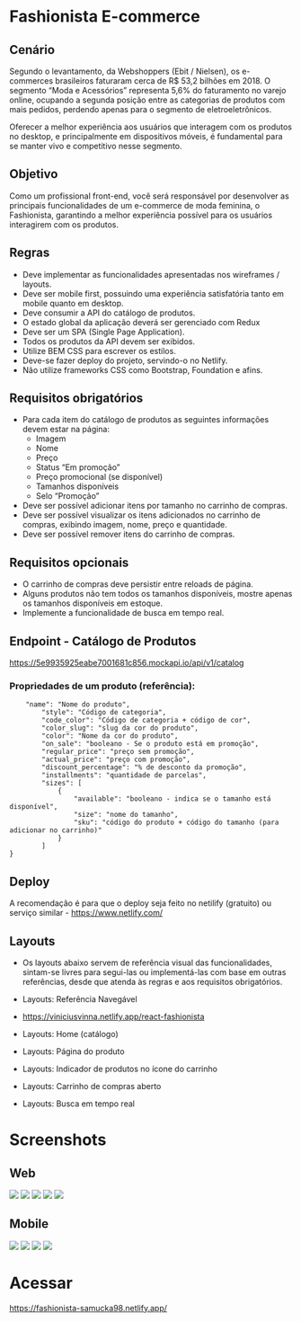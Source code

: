 # Fashionista E-commerce

## Cenário
Segundo o levantamento, da Webshoppers (Ebit / Nielsen), os e-commerces brasileiros faturaram cerca de R$ 53,2 bilhões em 2018. O segmento “Moda e Acessórios” representa 5,6% do faturamento no varejo online, ocupando a segunda posição entre as categorias de produtos com mais pedidos, perdendo apenas para o segmento de eletroeletrônicos.

Oferecer a melhor experiência aos usuários que interagem com os produtos no desktop, e principalmente em dispositivos móveis, é fundamental para se manter vivo e competitivo nesse segmento.

## Objetivo
Como um profissional front-end, você será responsável por desenvolver as principais funcionalidades de um e-commerce de moda feminina, o Fashionista, garantindo a melhor experiência possível para os usuários interagirem com os produtos.

## Regras
* Deve implementar as funcionalidades apresentadas nos wireframes / layouts.
* Deve ser mobile first, possuindo uma experiência satisfatória tanto em mobile quanto em desktop.
* Deve consumir a API do catálogo de produtos.
* O estado global da aplicação deverá ser gerenciado com Redux
* Deve ser um SPA (Single Page Application).
* Todos os produtos da API devem ser exibidos.
* Utilize BEM CSS para escrever os estilos.
* Deve-se fazer deploy do projeto, servindo-o no Netlify.
* Não utilize frameworks CSS como Bootstrap, Foundation e afins.


## Requisitos obrigatórios
* Para cada item do catálogo de produtos as seguintes informações devem estar na página:
  * Imagem
  * Nome
  * Preço
  * Status “Em promoção”
  * Preço promocional (se disponível)
  * Tamanhos disponíveis
  * Selo “Promoção”
* Deve ser possível adicionar itens por tamanho no carrinho de compras.
* Deve ser possível visualizar os itens adicionados no carrinho de compras, exibindo imagem, nome, preço e quantidade.
* Deve ser possível remover itens do carrinho de compras.

## Requisitos opcionais
* O carrinho de compras deve persistir entre reloads de página.
* Alguns produtos não tem todos os tamanhos disponíveis, mostre apenas os tamanhos disponíveis em estoque.
* Implemente a funcionalidade de busca em tempo real.

## Endpoint - Catálogo de Produtos
https://5e9935925eabe7001681c856.mockapi.io/api/v1/catalog

### Propriedades de um produto (referência):

```JSON{
	"name": "Nome do produto",
		"style": "Código de categoria",
		"code_color": "Código de categoria + código de cor",
		"color_slug": "slug da cor do produto",
		"color": "Nome da cor do produto",
		"on_sale": "booleano - Se o produto está em promoção",
		"regular_price": "preço sem promoção",
		"actual_price": "preço com promoção",
		"discount_percentage": "% de desconto da promoção",
		"installments": "quantidade de parcelas",
		"sizes": [
			{
				"available": "booleano - indica se o tamanho está disponível",
				"size": "nome do tamanho",
				"sku": "código do produto + código do tamanho (para adicionar no carrinho)"
			}
		]
}
```

## Deploy
A recomendação é para que o deploy seja feito no netilify (gratuito) ou serviço similar - https://www.netlify.com/

## Layouts
* Os layouts abaixo servem de referência visual das funcionalidades, sintam-se livres para segui-las ou implementá-las com base em outras referências, desde que atenda às regras e aos requisitos obrigatórios.

* Layouts: Referência Navegável
* https://viniciusvinna.netlify.app/react-fashionista
* Layouts: Home (catálogo)
* Layouts: Página do produto
* Layouts: Indicador de produtos no ícone do carrinho
* Layouts: Carrinho de compras aberto
* Layouts: Busca em tempo real

# Screenshots

## Web

![](/src/assets/screenshots/web1.png)
![](/src/assets/screenshots/web2.png)
![](/src/assets/screenshots/web3.png)
![](/src/assets/screenshots/web4.png)
![](/src/assets/screenshots/web5.png)

## Mobile
![](/src/assets/screenshots/mob1.png)
![](/src/assets/screenshots/mob2.png)
![](/src/assets/screenshots/mob3.png)
![](/src/assets/screenshots/mob4.png)

# Acessar
https://fashionista-samucka98.netlify.app/